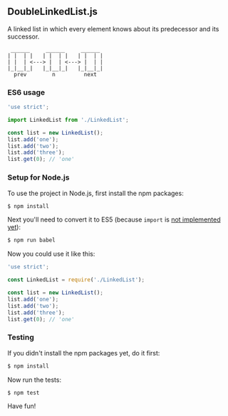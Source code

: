 ## DoubleLinkedList.js

A linked list in which every element knows about its predecessor and its successor.
```
 ______     ______     ______
| |  | |   | |  | |   | |  | |
| |  | <---> |  | <---> |  | |
|_|__|_|   |_|__|_|   |_|__|_|
  prev        n         next
```

### ES6 usage

```js
'use strict';

import LinkedList from './LinkedList';

const list = new LinkedList();
list.add('one');
list.add('two');
list.add('three');
list.get(0); // 'one'
```

### Setup for Node.js

To use the project in Node.js, first install the npm packages:
```bash
$ npm install
```

Next you'll need to convert it to ES5 (because `import` is [not implemented yet](https://github.com/nodejs/help/issues/53)):
```bash
$ npm run babel
```

Now you could use it like this:
```js
'use strict';

const LinkedList = require('./LinkedList');

const list = new LinkedList();
list.add('one');
list.add('two');
list.add('three');
list.get(0); // 'one'
```

### Testing

If you didn't install the npm packages yet, do it first:
```bash
$ npm install
```

Now run the tests:
```bash
$ npm test
```

Have fun!
